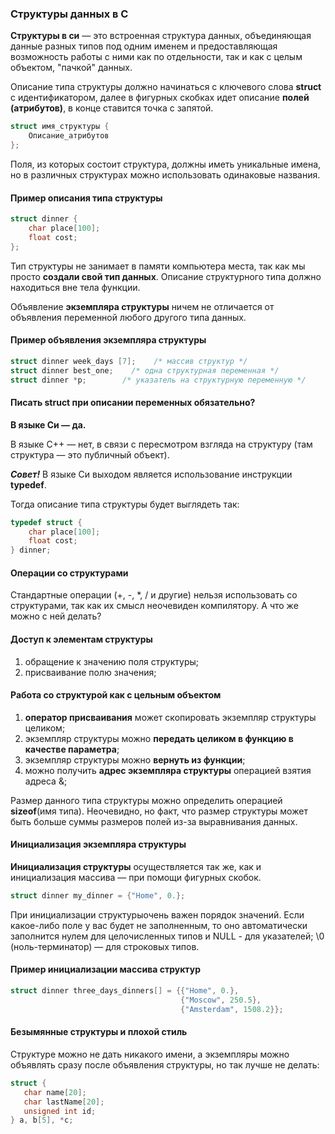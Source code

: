 ### Структуры данных в С ###

**Структуры в си** — это встроенная структура данных, объединяющая данные разных типов под одним именем и 
предоставляющая возможность работы с ними как по отдельности, так и как с целым объектом, "пачкой" данных.

Описание типа структуры должно начинаться с ключевого слова **struct** с идентификатором, далее в фигурных 
скобках идет описание **полей (атрибутов)**, в конце ставится точка с запятой.
```c
struct имя_структуры {
    Описание_атрибутов
};
```
Поля, из которых состоит структура, должны иметь уникальные имена, но в различных структурах можно 
использовать одинаковые названия.

#### Пример описания типа структуры ####

```c
struct dinner {
    char place[100];
    float cost;
};
```
Тип структуры не занимает в памяти компьютера места, так как мы просто **создали свой тип данных**. Описание 
структурного типа должно находиться вне тела функции.

Объявление **экземпляра структуры** ничем не отличается от объявления переменной любого другого типа данных.

#### Пример объявления экземпляра структуры ####

```c
struct dinner week_days [7];    /* массив структур */
struct dinner best_one;    /* одна структурная переменная */
struct dinner *p;        /* указатель на структурную переменную */
```
 
#### Писать struct при описании переменных обязательно? ####

**В языке Си — да.**

В языке С++ — нет, в связи с пересмотром взгляда на структуру (там структура — это публичный объект).

***Совет!*** В языке Си выходом является использование инструкции **typedef**.

Тогда описание типа структуры будет выглядеть так:
```c
typedef struct {
    char place[100];
    float cost;
} dinner;
```
 
#### Операции со структурами ####

Стандартные операции (+, -, *, / и другие) нельзя использовать со структурами, так как их смысл неочевиден 
компилятору. А что же можно с ней делать?

#### Доступ к элементам структуры ####

1. обращение к значению поля структуры;
2. присваивание полю значения;

#### Работа со структурой как с цельным объектом ####

1. **оператор присваивания** может скопировать экземпляр структуры целиком;
2. экземпляр структуры можно **передать целиком в функцию в качестве параметра**;
3. экземпляр структуры можно **вернуть из функции**;
4. можно получить **адрес экземпляра структуры** операцией взятия адреса &;

Размер данного типа структуры можно определить операцией **sizeof**(имя типа). Неочевидно, но факт, что размер 
структуры может быть больше суммы размеров полей из-за выравнивания данных.

#### Инициализация экземпляра структуры ####

**Инициализация структуры** осуществляется так же, как и инициализация массива — при помощи фигурных скобок.
```c
struct dinner my_dinner = {"Home", 0.};
```
При инициализации структурыочень важен порядок значений. Если какое-либо поле у вас будет не заполненным, 
то оно автоматически заполнится нулем для целочисленных типов и NULL - для указателей; \0 (ноль-терминатор) 
— для строковых типов.

#### Пример инициализации массива структур ####

```c
struct dinner three_days_dinners[] = {{"Home", 0.},
                                      {"Moscow", 250.5},
                                      {"Amsterdam", 1508.2}};
```

#### Безымянные структуры и плохой стиль ####

Структуре можно не дать никакого имени, а экземпляры можно объявлять сразу после объявления структуры, но так 
лучше не делать:
```c
struct {
   char name[20];
   char lastName[20];
   unsigned int id;
} a, b[5], *c;
```
